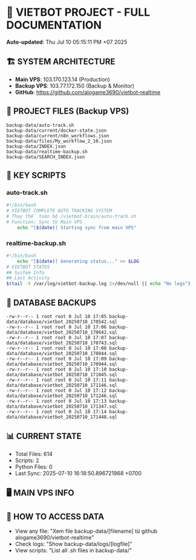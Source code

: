 # 🤖 VIETBOT PROJECT - FULL DOCUMENTATION
**Auto-updated**: Thu Jul 10 05:15:11 PM +07 2025

## 🏗️ SYSTEM ARCHITECTURE
- **Main VPS**: 103.170.123.14 (Production)
- **Backup VPS**: 103.77.172.150 (Backup & Monitor)
- **GitHub**: https://github.com/alogame3690/vietbot-realtime

## 📁 PROJECT FILES (Backup VPS)
```
backup-data/auto-track.sh
backup-data/current/docker-state.json
backup-data/current/n8n_workflows.json
backup-data/files/My_workflow_2_10.json
backup-data/INDEX.json
backup-data/realtime-backup.sh
backup-data/SEARCH_INDEX.json
```

## 🔧 KEY SCRIPTS
### auto-track.sh
```bash
#!/bin/bash
# VIETBOT COMPLETE AUTO TRACKING SYSTEM
# Thay thế toàn bộ /vietbot-brain/auto-track.sh
# Function: Sync từ Main VPS
    echo "[$(date)] Starting sync from main VPS"
```
### realtime-backup.sh
```bash
#!/bin/bash
    echo "[$(date)] Generating status..." >> $LOG
# VIETBOT STATUS
## System Info
## Last Activity
$(tail -5 /var/log/vietbot-backup.log 2>/dev/null || echo "No logs")
```

## 💾 DATABASE BACKUPS
```
-rw-r--r-- 1 root root 0 Jul 10 17:05 backup-data/database/vietbot_20250710_170542.sql
-rw-r--r-- 1 root root 0 Jul 10 17:06 backup-data/database/vietbot_20250710_170642.sql
-rw-r--r-- 1 root root 0 Jul 10 17:07 backup-data/database/vietbot_20250710_170743.sql
-rw-r--r-- 1 root root 0 Jul 10 17:08 backup-data/database/vietbot_20250710_170844.sql
-rw-r--r-- 1 root root 0 Jul 10 17:09 backup-data/database/vietbot_20250710_170944.sql
-rw-r--r-- 1 root root 0 Jul 10 17:10 backup-data/database/vietbot_20250710_171045.sql
-rw-r--r-- 1 root root 0 Jul 10 17:11 backup-data/database/vietbot_20250710_171146.sql
-rw-r--r-- 1 root root 0 Jul 10 17:12 backup-data/database/vietbot_20250710_171246.sql
-rw-r--r-- 1 root root 0 Jul 10 17:13 backup-data/database/vietbot_20250710_171347.sql
-rw-r--r-- 1 root root 0 Jul 10 17:14 backup-data/database/vietbot_20250710_171448.sql
```

## 📊 CURRENT STATE
- Total Files: 614
- Scripts: 2
- Python Files: 0
- Last Sync: 2025-07-10 16:18:50.896721968 +0700

## 🖥️ MAIN VPS INFO


## 🚨 HOW TO ACCESS DATA
- View any file: "Xem file backup-data/[filename] từ github alogame3690/vietbot-realtime"
- Check logs: "Show backup-data/logs/[logfile]"
- View scripts: "List all .sh files in backup-data/"
